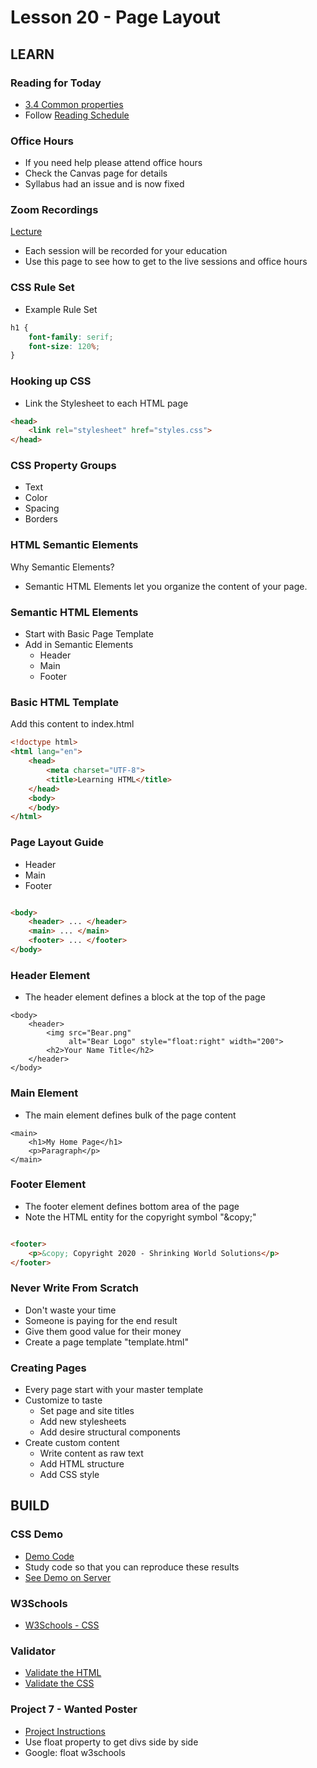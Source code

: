 # Lesson 20 - Page Layout
        

## LEARN

### Reading for Today
* [3.4 Common properties](https://learn.zybooks.com/zybook/UNCOBACS200SeamanFall2020/chapter/3/section/4)
* Follow [Reading Schedule](/course/bacs200/docs/ZybooksReading)


### Office Hours
* If you need help please attend office hours
* Check the Canvas page for details
* Syllabus had an issue and is now fixed


### Zoom Recordings

<a href="/course/bacs200/docs/ZoomLectures" class="unc-button">Lecture</a>

* Each session will be recorded for your education
* Use this page to see how to get to the live sessions and office hours


### CSS Rule Set
* Example Rule Set

```css
h1 {
    font-family: serif;
    font-size: 120%;
}
```


### Hooking up CSS
* Link the Stylesheet to each HTML page

```html
<head>
    <link rel="stylesheet" href="styles.css">
</head>
```

### CSS Property Groups
* Text
* Color
* Spacing
* Borders


### HTML Semantic Elements
Why Semantic Elements?

* Semantic HTML Elements let you organize the content of your page.


### Semantic HTML Elements
* Start with Basic Page Template
* Add in Semantic Elements
    * Header
    * Main
    * Footer


### Basic HTML Template
Add this content to index.html

```html
<!doctype html>
<html lang="en">
    <head>
        <meta charset="UTF-8">
        <title>Learning HTML</title>
    </head>
    <body>
    </body>
</html>
```


### Page Layout Guide
* Header
* Main
* Footer

```html

<body>
    <header> ... </header>
    <main> ... </main>
    <footer> ... </footer>
</body>

```


### Header Element
* The header element defines a block at the top of the page

```
<body>
    <header>
        <img src="Bear.png"
             alt="Bear Logo" style="float:right" width="200">
        <h2>Your Name Title</h2>
    </header>
</body>
```


### Main Element

* The main element defines bulk of the page content


```
<main>
    <h1>My Home Page</h1>
    <p>Paragraph</p>
</main>
```



### Footer Element
* The footer element defines bottom area of the page
* Note the HTML entity for the copyright symbol "&amp;copy;"

```html

<footer>
    <p>&copy; Copyright 2020 - Shrinking World Solutions</p>
</footer>

```


### Never Write From Scratch
* Don't waste your time
* Someone is paying for the end result
* Give them good value for their money
* Create a page template "template.html"


### Creating Pages
* Every page start with your master template
* Customize to taste
    * Set page and site titles
    * Add new stylesheets
    * Add desire structural components
* Create custom content
    * Write content as raw text
    * Add HTML structure
    * Add CSS style
    
    

## BUILD


### CSS Demo
* [Demo Code](https://github.com/Mark-Seaman/Mark-Seaman.github.io/tree/master/bacs200/week-7)
* Study code so that you can reproduce these results
* [See Demo on Server](https://Mark-Seaman.github.io/bacs200/week-7/index.html)


### W3Schools
* [W3Schools - CSS](https://www.w3schools.com/css/default.asp)


### Validator
* [Validate the HTML](https://validator.w3.org/)
* [Validate the CSS](http://jigsaw.w3.org/css-validator/)


### Project 7 - Wanted Poster
* [Project Instructions](../project/07)
* Use float property to get divs side by side
* Google: float w3schools

